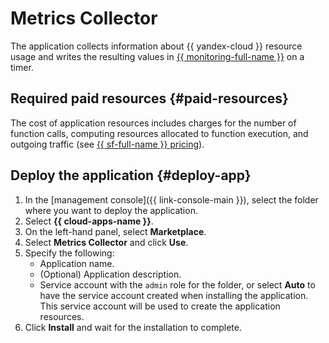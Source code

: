 # Metrics Collector

The application collects information about {{ yandex-cloud }} resource usage and writes the resulting values in [{{ monitoring-full-name }}](../monitoring) on a timer.

## Required paid resources {#paid-resources}

The cost of application resources includes charges for the number of function calls, computing resources allocated to function execution, and outgoing traffic (see [{{ sf-full-name }} pricing](../functions/pricing.md)).

## Deploy the application {#deploy-app}

1. In the [management console]({{ link-console-main }}), select the folder where you want to deploy the application.
1. Select **{{ cloud-apps-name }}**.
1. On the left-hand panel, select **Marketplace**.
1. Select **Metrics Collector** and click **Use**.
1. Specify the following:
   * Application name.
   * (Optional) Application description.
   * Service account with the `admin` role for the folder, or select **Auto** to have the service account created when installing the application. This service account will be used to create the application resources.
1. Click **Install** and wait for the installation to complete.
